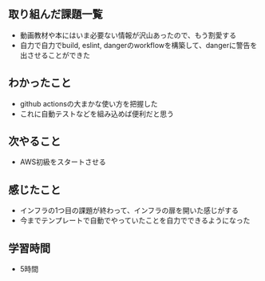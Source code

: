 ## 取り組んだ課題一覧
- 動画教材や本にはいま必要ない情報が沢山あったので、もう割愛する
- 自力で自力でbuild, eslint, dangerのworkflowを構築して、dangerに警告を出させることができた

## わかったこと
- github actionsの大まかな使い方を把握した
- これに自動テストなどを組み込めば便利だと思う

## 次やること
- AWS初級をスタートさせる

## 感じたこと
- インフラの1つ目の課題が終わって、インフラの扉を開いた感じがする
- 今までテンプレートで自動でやっていたことを自力でできるようになった

## 学習時間
- 5時間